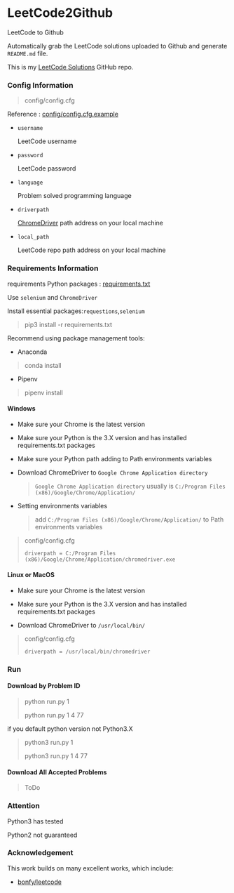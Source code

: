 # LeetCode2Github

LeetCode to Github

Automatically grab the LeetCode solutions uploaded to Github and generate `README.md` file.

This is my [LeetCode Solutions](https://github.com/quinwu/LeetCode) GitHub repo.

### Config Information

> config/config.cfg

Reference : [config/config.cfg.example](config/config.cfg.example)

- `username` 

    LeetCode username

- `password`

    LeetCode password

- `language`

    Problem solved programming language

- `driverpath`

    [ChromeDriver](https://sites.google.com/a/chromium.org/chromedriver/) path address on your local machine

- `local_path`

    LeetCode repo path address on your local machine

### Requirements Information

requirements Python packages : [requirements.txt](requirements.txt)

Use `selenium` and `ChromeDriver`

Install essential packages:`requestions`,`selenium`

> pip3 install -r requirements.txt

Recommend using package management tools:

- Anaconda

> conda install 

- Pipenv

> pipenv install


#### Windows

- Make sure your Chrome is the latest version

- Make sure your Python is the 3.X version and has installed requirements.txt packages

- Make sure your Python path adding to Path environments variables

- Download ChromeDriver to `Google Chrome Application directory`
  > `Google Chrome Application directory` usually is `C:/Program Files (x86)/Google/Chrome/Application/`

- Setting environments variables
  > add `C:/Program Files (x86)/Google/Chrome/Application/` to Path environments variables 


> config/config.cfg 
>
>`driverpath = C:/Program Files (x86)/Google/Chrome/Application/chromedriver.exe`

#### Linux or MacOS

- Make sure your Chrome is the latest version

- Make sure your Python is the 3.X version and has installed requirements.txt packages

- Download ChromeDriver to `/usr/local/bin/`

> config/config.cfg 
>
> `driverpath = /usr/local/bin/chromedriver`


### Run

#### Download by Problem ID

> python run.py 1
>
> python run.py 1 4 77

if you default python version not Python3.X

> python3 run.py 1
>
> python3 run.py 1 4 77

#### Download All Accepted Problems

> ToDo

### Attention

Python3 has tested 

Python2 not guaranteed

### Acknowledgement

This work builds on many excellent works, which include:

- [bonfy/leetcode](https://github.com/bonfy/leetcode)